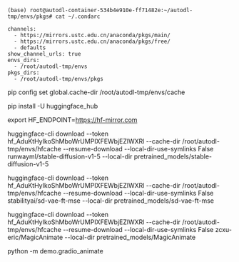 
```
(base) root@autodl-container-534b4e910e-ff71482e:~/autodl-tmp/envs/pkgs# cat ~/.condarc 

channels:
  - https://mirrors.ustc.edu.cn/anaconda/pkgs/main/
  - https://mirrors.ustc.edu.cn/anaconda/pkgs/free/
  - defaults
show_channel_urls: true
envs_dirs:
  - /root/autodl-tmp/envs
pkgs_dirs:
  - /root/autodl-tmp/envs/pkgs   
```

pip config set global.cache-dir /root/autodl-tmp/envs/cache


pip install -U huggingface_hub


export HF_ENDPOINT=https://hf-mirror.com


huggingface-cli download --token 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 --cache-dir /root/autodl-tmp/envs/hfcache --resume-download --local-dir-use-symlinks False runwayml/stable-diffusion-v1-5 --local-dir pretrained_models/stable-diffusion-v1-5

huggingface-cli download --token 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 --cache-dir /root/autodl-tmp/envs/hfcache --resume-download --local-dir-use-symlinks False stabilityai/sd-vae-ft-mse --local-dir pretrained_models/sd-vae-ft-mse


huggingface-cli download --token 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 --cache-dir /root/autodl-tmp/envs/hfcache --resume-download --local-dir-use-symlinks False zcxu-eric/MagicAnimate --local-dir pretrained_models/MagicAnimate



python -m demo.gradio_animate